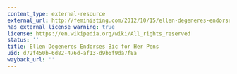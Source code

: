 ```yaml
---
content_type: external-resource
external_url: http://feministing.com/2012/10/15/ellen-degeneres-endorses-bic-for-her-pens/
has_external_license_warning: true
license: https://en.wikipedia.org/wiki/All_rights_reserved
status: ''
title: Ellen Degeneres Endorses Bic for Her Pens
uid: d72f450b-6d82-476d-af13-d9b6f9da7f8a
wayback_url: ''
---
```


